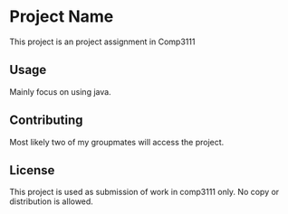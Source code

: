 # Project Name

This project is an project assignment in Comp3111


## Usage

Mainly focus on using java.

## Contributing

Most likely two of my groupmates will access the project.

## License

This project is used as submission of work in comp3111 only. No copy or distribution is allowed.